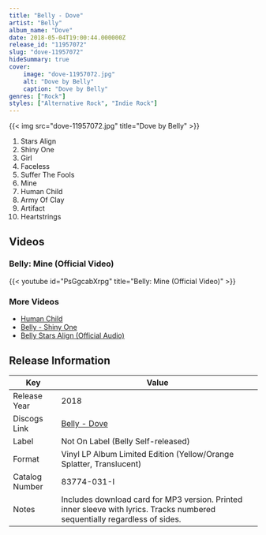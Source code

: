 ```yaml
---
title: "Belly - Dove"
artist: "Belly"
album_name: "Dove"
date: 2018-05-04T19:00:44.000000Z
release_id: "11957072"
slug: "dove-11957072"
hideSummary: true
cover:
    image: "dove-11957072.jpg"
    alt: "Dove by Belly"
    caption: "Dove by Belly"
genres: ["Rock"]
styles: ["Alternative Rock", "Indie Rock"]
---
```


{{< img src="dove-11957072.jpg" title="Dove by Belly" >}}

<!-- section break -->

1. Stars Align
2. Shiny One
3. Girl
4. Faceless
5. Suffer The Fools
6. Mine
7. Human Child
8. Army Of Clay
9. Artifact
10. Heartstrings

<!-- section break -->




## Videos
### Belly: Mine (Official Video)
{{< youtube id="PsGgcabXrpg" title="Belly: Mine (Official Video)" >}}<br>

### More Videos

- [Human Child](https://www.youtube.com/watch?v=rITGW0pKqmk)
- [Belly - Shiny One](https://www.youtube.com/watch?v=prF1CdzjTZ4)
- [Belly Stars Align (Official Audio)](https://www.youtube.com/watch?v=rgxHiKv25EM)


## Release Information
|  Key           | Value                                                |
| ---------------| ---------------------------------------------------- |
| Release Year   | 2018                                   |
| Discogs Link   | [Belly - Dove](https://www.discogs.com/release/11957072-Belly-Dove) |
| Label          | Not On Label (Belly Self-released) |
| Format         | Vinyl LP Album Limited Edition (Yellow/Orange Splatter, Translucent) |
| Catalog Number | 83774-031-I |
| Notes | Includes download card for MP3 version.  Printed inner sleeve with lyrics.  Tracks numbered sequentially regardless of sides. |